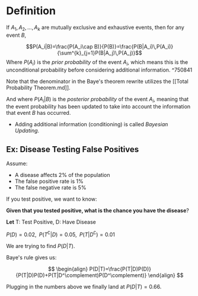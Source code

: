 # Definition

If $A_1, A_2, \ldots, A_k$ are mutually exclusive and exhaustive events, then for any event $B$,

$$P(A_i|B)=\frac{P(A_i\cap B)}{P(B)}=\frac{P(B|A_i)\,P(A_i)}{\sum^{k}_{j=1}P(B|A_j)\,P(A_j)}$$
Where $P(A_i)$ is the *prior probability* of the event $A_i$, which means this is the unconditional probability before considering additional information.  ^750841

Note that the denominator in the Baye's theorem rewrite utilizes the [[Total Probability Theorem.md]]. 

And where $P(A_i|B)$ is the *posterior probability* of the event $A_i$, meaning that the event probability has been updated to take into account the information that event $B$ has occurred.
- Adding additional information (conditioning) is called *Bayesian Updating*.


## Ex: Disease Testing False Positives

Assume:
- A disease affects 2% of the population
- The false positive rate is 1%
- The false negative rate is 5%

If you test positive, we want to know:

**Given that you tested positive, what is the chance you have the disease**?

**Let** T: Test Positive, D: Have Disease

$P(D)=0.02,\;\; P(T^\complement|D)=0.05,\;\; P(T|D^\complement)=0.01$

We are trying to find $P(D|T)$.

Baye's rule gives us:

$$ 
\begin{align}
P(D|T)=\frac{P(T|D)P(D)}{P(T|D)P(D)+P(T|D^\complement)P(D^\complement)}
\end{align}
$$

Plugging in the numbers above we finally land at $P(D|T)=0.66$.